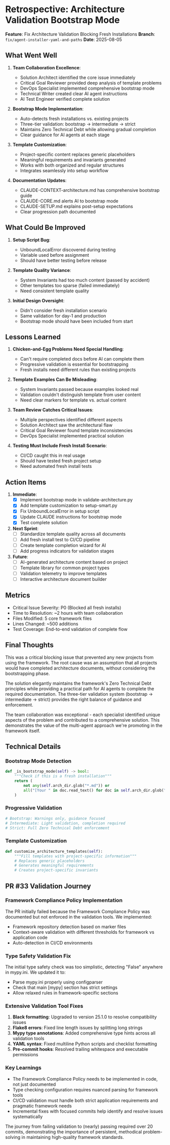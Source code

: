 # Retrospective: Architecture Validation Bootstrap Mode

**Feature**: Fix Architecture Validation Blocking Fresh Installations
**Branch**: `fix/agent-installer-yaml-and-paths`
**Date**: 2025-08-05

## What Went Well

1. **Team Collaboration Excellence**:
   - Solution Architect identified the core issue immediately
   - Critical Goal Reviewer provided deep analysis of template problems
   - DevOps Specialist implemented comprehensive bootstrap mode
   - Technical Writer created clear AI agent instructions
   - AI Test Engineer verified complete solution

2. **Bootstrap Mode Implementation**:
   - Auto-detects fresh installations vs. existing projects
   - Three-tier validation: bootstrap → intermediate → strict
   - Maintains Zero Technical Debt while allowing gradual completion
   - Clear guidance for AI agents at each stage

3. **Template Customization**:
   - Project-specific content replaces generic placeholders
   - Meaningful requirements and invariants generated
   - Works with both organized and regular structures
   - Integrates seamlessly into setup workflow

4. **Documentation Updates**:
   - CLAUDE-CONTEXT-architecture.md has comprehensive bootstrap guide
   - CLAUDE-CORE.md alerts AI to bootstrap mode
   - CLAUDE-SETUP.md explains post-setup expectations
   - Clear progression path documented

## What Could Be Improved

1. **Setup Script Bug**:
   - UnboundLocalError discovered during testing
   - Variable used before assignment
   - Should have better testing before release

2. **Template Quality Variance**:
   - System Invariants had too much content (passed by accident)
   - Other templates too sparse (failed immediately)
   - Need consistent template quality

3. **Initial Design Oversight**:
   - Didn't consider fresh installation scenario
   - Same validation for day-1 and production
   - Bootstrap mode should have been included from start

## Lessons Learned

1. **Chicken-and-Egg Problems Need Special Handling**:
   - Can't require completed docs before AI can complete them
   - Progressive validation is essential for bootstrapping
   - Fresh installs need different rules than existing projects

2. **Template Examples Can Be Misleading**:
   - System Invariants passed because examples looked real
   - Validation couldn't distinguish template from user content
   - Need clear markers for template vs. actual content

3. **Team Review Catches Critical Issues**:
   - Multiple perspectives identified different aspects
   - Solution Architect saw the architectural flaw
   - Critical Goal Reviewer found template inconsistencies
   - DevOps Specialist implemented practical solution

4. **Testing Must Include Fresh Install Scenario**:
   - CI/CD caught this in real usage
   - Should have tested fresh project setup
   - Need automated fresh install tests

## Action Items

1. **Immediate**:
   - [x] Implement bootstrap mode in validate-architecture.py
   - [x] Add template customization to setup-smart.py
   - [x] Fix UnboundLocalError in setup script
   - [x] Update CLAUDE instructions for bootstrap mode
   - [x] Test complete solution

2. **Next Sprint**:
   - [ ] Standardize template quality across all documents
   - [ ] Add fresh install test to CI/CD pipeline
   - [ ] Create template completion wizard for AI
   - [ ] Add progress indicators for validation stages

3. **Future**:
   - [ ] AI-generated architecture content based on project
   - [ ] Template library for common project types
   - [ ] Validation telemetry to improve templates
   - [ ] Interactive architecture document builder

## Metrics

- Critical Issue Severity: P0 (Blocked all fresh installs)
- Time to Resolution: ~2 hours with team collaboration
- Files Modified: 5 core framework files
- Lines Changed: ~500 additions
- Test Coverage: End-to-end validation of complete flow

## Final Thoughts

This was a critical blocking issue that prevented any new projects from using the framework. The root cause was an assumption that all projects would have completed architecture documents, without considering the bootstrapping phase.

The solution elegantly maintains the framework's Zero Technical Debt principles while providing a practical path for AI agents to complete the required documentation. The three-tier validation system (bootstrap → intermediate → strict) provides the right balance of guidance and enforcement.

The team collaboration was exceptional - each specialist identified unique aspects of the problem and contributed to a comprehensive solution. This demonstrates the value of the multi-agent approach we're promoting in the framework itself.

## Technical Details

### Bootstrap Mode Detection
```python
def _is_bootstrap_mode(self) -> bool:
    """Check if this is a fresh installation"""
    return (
        not any(self.arch_dir.glob("*.md")) or
        all("[Your " in doc.read_text() for doc in self.arch_dir.glob("*.md"))
    )
```

### Progressive Validation
```python
# Bootstrap: Warnings only, guidance focused
# Intermediate: Light validation, completion required
# Strict: Full Zero Technical Debt enforcement
```

### Template Customization
```python
def customize_architecture_templates(self):
    """Fill templates with project-specific information"""
    # Replaces generic placeholders
    # Generates meaningful requirements
    # Creates project-specific invariants
```

## PR #33 Validation Journey

### Framework Compliance Policy Implementation
The PR initially failed because the Framework Compliance Policy was documented but not enforced in the validation tools. We implemented:
- Framework repository detection based on marker files
- Context-aware validation with different thresholds for framework vs application code
- Auto-detection in CI/CD environments

### Type Safety Validation Fix
The initial type safety check was too simplistic, detecting "False" anywhere in mypy.ini. We updated it to:
- Parse mypy.ini properly using configparser
- Check that main [mypy] section has strict settings
- Allow relaxed rules in framework-specific sections

### Extensive Validation Tool Fixes
1. **Black formatting**: Upgraded to version 25.1.0 to resolve compatibility issues
2. **Flake8 errors**: Fixed line length issues by splitting long strings
3. **Mypy type annotations**: Added comprehensive type hints across all validation tools
4. **YAML syntax**: Fixed multiline Python scripts and checklist formatting
5. **Pre-commit hooks**: Resolved trailing whitespace and executable permissions

### Key Learnings
- The Framework Compliance Policy needs to be implemented in code, not just documented
- Type checking configuration requires nuanced parsing for framework tools
- CI/CD validation must handle both strict application requirements and pragmatic framework needs
- Incremental fixes with focused commits help identify and resolve issues systematically

The journey from failing validation to (nearly) passing required over 20 commits, demonstrating the importance of persistent, methodical problem-solving in maintaining high-quality framework standards.
